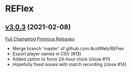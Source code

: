 # REFlex

## [v3.0.3](https://github.com/AcidWeb/REFlex/tree/v3.0.3) (2021-02-08)
[Full Changelog](https://github.com/AcidWeb/REFlex/compare/v3.0.2...v3.0.3) [Previous Releases](https://github.com/AcidWeb/REFlex/releases)

- Merge branch 'master' of github.com:AcidWeb/REFlex  
- Export player names in CSV (#13)  
- Added option to force 24-hour clock (close #11)  
- Hopefully fixed issues with match recording (close #14)  
